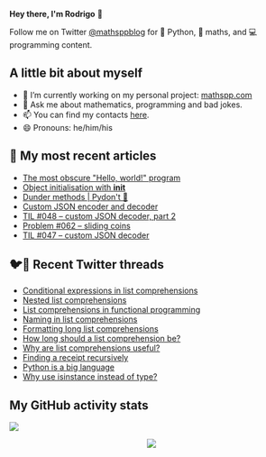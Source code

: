 **Hey there, I'm Rodrigo** 👋

Follow me on Twitter [@mathsppblog][twitter] for 🐍 Python, 🧠 maths, and 💻 programming content.


## A little bit about myself

- 🔭 I’m currently working on my personal project: [mathspp.com](https://mathspp.com)
- 💬 Ask me about mathematics, programming and bad jokes.
- 📫 You can find my contacts [here](https://mathspp.com/about#contacts).
- 😄 Pronouns: he/him/his


## 📖 My most recent articles

<!-- BLOG-POST-LIST:START -->
- [The most obscure &quot;Hello, world!&quot; program](https://mathspp.com/blog/the-most-obscure-hello-world-program)
- [Object initialisation with __init__](https://mathspp.com/blog/object-initialisation-with-__init__)
- [Dunder methods | Pydon&#39;t 🐍](https://mathspp.com/blog/pydonts/dunder-methods)
- [Custom JSON encoder and decoder](https://mathspp.com/blog/custom-json-encoder-and-decoder)
- [TIL #048 – custom JSON decoder, part 2](https://mathspp.com/blog/til/custom-json-decoder-part-2)
- [Problem #062 – sliding coins](https://mathspp.com/blog/problems/sliding-coins)
- [TIL #047 – custom JSON decoder](https://mathspp.com/blog/til/custom-json-decoder)
<!-- BLOG-POST-LIST:END -->


## 🐦📝 Recent Twitter threads

<!-- TWITTER-THREAD-LIST:START -->
- [Conditional expressions in list comprehensions](https://mathspp.com/blog/twitter-threads/conditional-expressions-in-list-comprehensions)
- [Nested list comprehensions](https://mathspp.com/blog/twitter-threads/nested-list-comprehensions)
- [List comprehensions in functional programming](https://mathspp.com/blog/twitter-threads/list-comprehensions-in-functional-programming)
- [Naming in list comprehensions](https://mathspp.com/blog/twitter-threads/naming-in-list-comprehensions)
- [Formatting long list comprehensions](https://mathspp.com/blog/twitter-threads/formatting-long-list-comprehensions)
- [How long should a list comprehension be?](https://mathspp.com/blog/twitter-threads/how-long-should-a-list-comprehension-be)
- [Why are list comprehensions useful?](https://mathspp.com/blog/twitter-threads/why-are-list-comprehensions-useful)
- [Finding a receipt recursively](https://mathspp.com/blog/twitter-threads/finding-a-receipt-recursively)
- [Python is a big language](https://mathspp.com/blog/twitter-threads/python-is-a-big-language)
- [Why use isinstance instead of type?](https://mathspp.com/blog/twitter-threads/why-use-isinstance-instead-of-type)
<!-- TWITTER-THREAD-LIST:END -->


##  My GitHub activity stats

![](https://github-readme-stats.vercel.app/api?username=RodrigoGiraoSerrao&hide=stars&count_private=true&show_icons=true)

<p align='center'><img src='https://visitor-badge.laobi.icu/badge?page_id=RodrigoGiraoSerrao'></p>

[twitter]: https://twitter.com/mathsppblog
